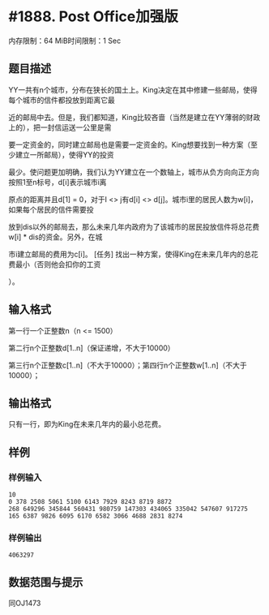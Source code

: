 # #1888. Post Office加强版

内存限制：64 MiB时间限制：1 Sec

## 题目描述

YY一共有n个城市，分布在狭长的国土上。King决定在其中修建一些邮局，使得每个城市的信件都投放到距离它最

近的邮局中去。但是，我们都知道，King比较吝啬（当然是建立在YY薄弱的财政上的），把一封信运送一公里是需

要一定资金的，同时建立邮局也是需要一定资金的。King想要找到一种方案（至少建立一所邮局），使得YY的投资

最少。使问题更加明确，我们认为YY建立在一个数轴上，城市从负方向向正方向按照1至n标号，d[i]表示城市i离

原点的距离并且d[1] = 0，对于I <> j有d[i] <> d[j]。城市i里的居民人数为w[i]，如果每个居民的信件需要投

放到dis以外的邮局去，那么未来几年内政府为了该城市的居民投放信件将总花费w[i] * dis的资金。另外，在城

市i建立邮局的费用为c[i]。 [任务] 找出一种方案，使得King在未来几年内的总花费最小（否则他会扣你的工资

）。

## 输入格式

第一行一个正整数n（n <= 1500）

第二行n个正整数d[1..n]（保证递增，不大于10000）

第三行n个正整数c[1..n]（不大于10000）；第四行n个正整数w[1..n]（不大于10000）；

## 输出格式

只有一行，即为King在未来几年内的最小总花费。

## 样例

### 样例输入

    
    10
    0 378 2508 5061 5100 6143 7929 8243 8719 8872 
    268 649296 345844 560431 980759 147303 434065 335042 547607 917275 
    165 6387 9826 6095 6170 6582 3066 4688 2831 8274 
    

### 样例输出

    
    4063297
    

## 数据范围与提示

 同OJ1473
